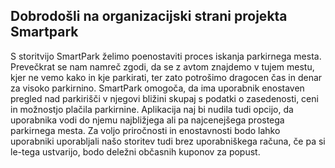 ## Dobrodošli na organizacijski strani projekta Smartpark

<!--

**Here are some ideas to get you started:**

🙋‍♀️ A short introduction - what is your organization all about?
🌈 Contribution guidelines - how can the community get involved?
👩‍💻 Useful resources - where can the community find your docs? Is there anything else the community should know?
🍿 Fun facts - what does your team eat for breakfast?
🧙 Remember, you can do mighty things with the power of [Markdown](https://docs.github.com/github/writing-on-github/getting-started-with-writing-and-formatting-on-github/basic-writing-and-formatting-syntax)
-->
S storitvijo SmartPark želimo poenostaviti proces iskanja parkirnega mesta. Prevečkrat se nam namreč zgodi, da se z avtom znajdemo v tujem mestu, kjer ne vemo kako in kje parkirati, ter zato potrošimo dragocen čas in denar za visoko parkirnino. SmartPark omogoča, da ima uporabnik enostaven pregled nad parkirišči v njegovi bližini skupaj s podatki o zasedenosti, ceni in možnostjo plačila parkirnine. Aplikacija naj bi nudila tudi opcijo, da uporabnika vodi do njemu najbližjega ali pa najcenejšega prostega parkirnega mesta. Za voljo priročnosti  in enostavnosti bodo lahko uporabniki uporabljali našo storitev tudi brez uporabniškega računa, če pa si le-tega ustvarijo, bodo deležni občasnih kuponov za popust.



